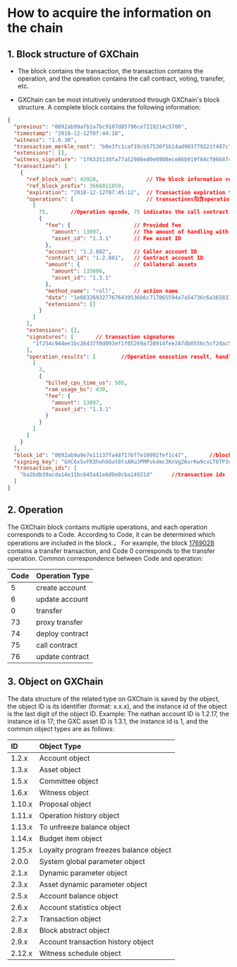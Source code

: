 # How to acquire the information on the chain

## 1. Block structure of GXChain

- The block contains the transaction, the transaction contains the operation, and the opreation contains the call contract, voting, transfer, etc.


- GXChain can be most intuitively understood through GXChain's block structure. A complete block contains the following information:

``` json
{
  "previous": "0092ab99afb1a7bc9107d85796ce7219214c5700",                   //ID of the previous block
  "timestamp": "2018-12-12T07:44:18",                                       //Generate timestamp of the block
  "witness": "1.6.30",                                                      //object ID
  "transaction_merkle_root": "b0e3fc1caf19cb57530f5b14ad903779221f487c",    //Trading Merkelgen
  "extensions": [],
  "witness_signature": "1f6335138fa77a52986ed0e0980ece86b919f84cf06647c2fdea3382578287c2e5403088d960cd75d5d5f134647bae80d1189e0a417f0d5bc127b294949864d662",    //signature
  "transactions": [         
    {
      "ref_block_num": 43928,               // The block information referenced by the transaction (ref_block_num, ref_block_prefix are from the previous block ID, which can be specified by itself)
      "ref_block_prefix": 3666011859,
      "expiration": "2018-12-12T07:45:12",  // Transaction expiration time
      "operations": [                       // transactions包含operations
        [
          75,       //Operation opcode, 75 indicates the call contract
          {
            "fee": {                    // Provided fee
              "amount": 13097,          // The amount of handling with precision, such as accuracy of 5, divided by 100,000
              "asset_id": "1.3.1"       // Fee asset ID
            },
            "account": "1.2.882",       // Caller account ID
            "contract_id": "1.2.881",   // Contract account ID
            "amount": {                 // Collateral assets
              "amount": 135000,
              "asset_id": "1.3.1"
            },
            "method_name": "roll",      // action name
            "data": "1e6632693277676439536b6c717065594a7a54736c6a3658316e4873797941008813",     //action params
            "extensions": []
          }
        ]
      ],
      "extensions": [],
      "signatures": [       // transaction signatures
        "1f254c944ee1bc26437f0d093ef1f05269a728914fee247db0556c5cf2dac52158124c495ddb404be83f5f08ac7960593ae0e2ccc9372d138c873d68bd6b9a99b6"
      ],
      "operation_results": [        //Operation execution result, handling fee、cpu、ram
        [
          3,
          {
            "billed_cpu_time_us": 505,
            "ram_usage_bs": 430,
            "fee": {
              "amount": 13097,
              "asset_id": "1.3.1"
            }
          }
        ]
      ]
    }
  ],
  "block_id": "0092ab9a9e7e11137fa487176f7e10992fef1c47",       //block id
  "signing_key": "GXC6xSvFR3hohUGut8tsARuJPMPvkdmc3KnVg2KvrKw9cvLTbTP3u",   //Public key of the TrustNode
  "transaction_ids": [
    "ba2bdb39acda14e11bc645a41e6d0e0cba14921d"      //transaction ids
  ]
}
```
## 2. Operation

The GXChain block contains multiple operations, and each operation corresponds to a Code. According to Code, it can be determined which operations are included in the block.，
For example, the block [1769028](https://block.gxb.io/#/block/1769028) contains a transfer transaction, and Code 0 corresponds to the transfer operation. Common correspondence between Code and operation:

| Code | Operation Type |
| :--- | :--- |
| 5 | create account |
| 6 | update account |
| 0 | transfer |
| 73 | proxy transfer |
| 74 | deploy contract |
| 75 | call contract |
| 76 | update contract |

## 3. Object on GXChain

The data structure of the related type on GXChain is saved by the object, the object ID is its identifier (format: x.x.x), and the instance id of the object is the last digit of the object ID. Example: The nathan account ID is 1.2.17, the instance id is 17; the GXC asset ID is 1.3.1, the instance id is 1, and the common object types are as follows:

| ID | Object Type |
| :--- | :--- |
| 1.2.x | Account object |
| 1.3.x | Asset object |
| 1.5.x | Committee object |
| 1.6.x | Witness object |
| 1.10.x | Proposal object |
| 1.11.x | Operation history object |
| 1.13.x | To unfreeze balance object |
| 1.14.x | Budget item object |
| 1.25.x | Loyalty program freezes balance object |
| 2.0.0 | System global parameter object |
| 2.1.x | Dynamic parameter object |
| 2.3.x | Asset dynamic parameter object |
| 2.5.x | Account balance object |
| 2.6.x | Account statistics object |
| 2.7.x | Transaction object |
| 2.8.x | Block abstract object |
| 2.9.x | Account transaction history object |
| 2.12.x | Witness schedule object|

